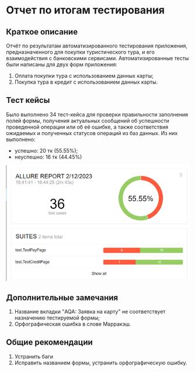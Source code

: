 # Отчет по итогам тестирования


## Краткое описание

Отчёт по результатам автоматизированного тестирования приложения, предназначенного для покупки туристического тура, и его взаимодействия с банковскими сервисами.
Автоматизированные тесты были написаны для двух форм приложения:
1. Оплата покупки тура с использованием данных карты;
2. Покупка тура в кредит с использованием данных карты.


## Тест кейсы

Было выполнено 34 тест-кейса для проверки правильности заполнения полей формы, получения актуальных сообщений об успешности проведенной операции или об её ошибке, а также соответствия ожидаемых и полученных статусов операций из баз данных. 
Из них выполнено:
- успешно: 20 тк (55.55%);
- неуспешно: 16 тк (44.45%)

![img_3.png](img_3.png)

## Дополнительные замечания

1. Название вкладки "AQA: Заявка на карту" не соответствует назначению тестируемой формы;
2. Орфографическая ошибка в слове Марракэш.


## Общие рекомендации 

1. Устранить баги
2. Исправить названием формы, устранить орфографическую ошибку. 
